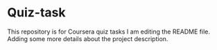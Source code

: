 # Quiz-task
This repository is for Coursera quiz tasks
I am editing the README file. Adding some more details about the project description.
